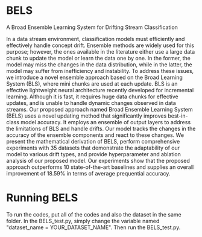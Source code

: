 # BELS
A Broad Ensemble Learning System for Drifting Stream Classification

In a data stream environment, classification models must efficiently and effectively handle
concept drift. Ensemble methods are widely used for this purpose; however, the ones available in the
literature either use a large data chunk to update the model or learn the data one by one. In the former,
the model may miss the changes in the data distribution, while in the latter, the model may suffer from
inefficiency and instability. To address these issues, we introduce a novel ensemble approach based on
the Broad Learning System (BLS), where mini chunks are used at each update. BLS is an effective
lightweight neural architecture recently developed for incremental learning. Although it is fast, it requires
huge data chunks for effective updates, and is unable to handle dynamic changes observed in data streams.
Our proposed approach named Broad Ensemble Learning System (BELS) uses a novel updating method
that significantly improves best-in-class model accuracy. It employs an ensemble of output layers to
address the limitations of BLS and handle drifts. Our model tracks the changes in the accuracy of the
ensemble components and react to these changes. We present the mathematical derivation of BELS, perform
comprehensive experiments with 35 datasets that demonstrate the adaptability of our model to various drift
types, and provide hyperparameter and ablation analysis of our proposed model. Our experiments show that
the proposed approach outperforms 10 state-of-the-art baselines and supplies an overall improvement of
18.59% in terms of average prequential accuracy.
# Running BELS
To run the codes, put all of the codes and also the dataset in the same folder. In the BELS_test.py, simply change the variable named "dataset_name = YOUR_DATASET_NAME". Then run the BELS_test.py.
